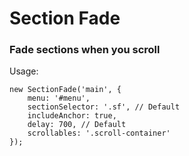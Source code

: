 # Section Fade

### Fade sections when you scroll

Usage:

```
new SectionFade('main', {
    menu: '#menu',
    sectionSelector: '.sf', // Default
    includeAnchor: true,
    delay: 700, // Default
    scrollables: '.scroll-container'
});
```